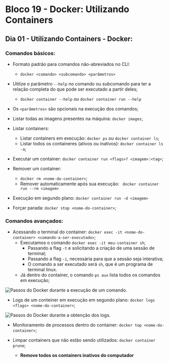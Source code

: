 # Bloco 19 - Docker: Utilizando Containers
## Dia 01 - Utilizando Containers - Docker:

### Comandos básicos:

* Formato padrão para comandos não-abreviados no CLI:
  * `docker <comando> <subcomando> <parâmetros>`

* Utilize o parâmetro `--help` no comando ou subcomando para ter a relação completa do que pode ser executado a partir deles;
  * `docker container --help` *ou* `docker container run --help`
* Os `<parâmetros>` são opcionais na execução dos comandos;
* Listar todas as imagens presentes na máquina: `docker images`;
* Listar containers:
  * Listar containers em execução: `docker ps` *ou* `docker container ls`;
  * Listar todos os containeres (ativos ou inativos): `docker container ls -a`;
* Executar um container: `docker container run <flags>? <imagem>:<tag>`;
* Remover um container:
  * `docker rm <nome-do-container>`;
  * Remover automaticamente após sua execução: ` docker container run --rm <imagem>`
* Execução em segundo plano: `docker container run -d <imagem>`
* Forçar parada: `docker stop <nome-do-container>`;

### Comandos avançados:
* Acessando o terminal do container: `docker exec -it <nome-do-container> <comando-a-ser-executado>`;
  * Executamos o comando `docker exec -it meu-container sh`;
    * Passando a flag `-t` e solicitando a criação de uma sessão de terminal;
    * Passando a flag `-i`, necessária para que a sessão seja interativa;
    * O comando a ser executado será `sh`, que é um programa de terminal linux.
  * Já dentro do container, o comando `ps aux` lista todos os comandos em execução;

![Passos do Docker durante a execução de um comando.](https://assets.app.betrybe.com/back-end/docker/introduction/images/docker-exec-a31708ac17a78cb8a8b77f17c513b096.png)

* Logs de um conteiner em execução em segundo plano: `docker logs <flags> <nome-do-container>`;

![Passos do Docker durante a obtenção dos logs.](https://assets.app.betrybe.com/back-end/docker/introduction/images/docker-logs-8b6382c289efd24bc7e7d70a2fb2e900.png)

* Monitoramento de processos dentro do container: `docker top <nome-do-container>`;

* Limpar containers que não estão sendo utilizados: `docker container prune`;
  * **Remove todos os containers inativos do computador**
